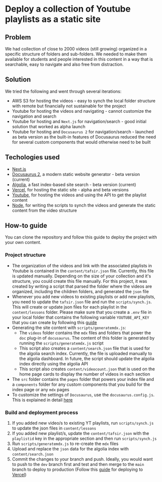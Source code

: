 # Deploy a collection of Youtube playlists as a static site

## Problem
We had collection of close to 2000 videos (still growing) organized in a specific structure of folders and sub-folders. We needed to make them available for students and people interested in this content in a way that is searchable, easy to navigate and also free from distraction. 

## Solution
We tried the following and went through several iterations:
- AWS S3 for hosting the videos - easy to synch the local folder structure with remote but financially not sustainable for the project
- Youtube for hosting the videos and navigating - cannot customize the navigation and search 
- Youtube for hosting and `Next.js` for navigation/search - good initial solution that worked as alpha launch
- Youtube for hosting and `Docusaurus 2` for navigation/search - launched as beta version as the built-in features of Docusaurus reduced the need for several custom components that would otherwise need to be built
 
## Techologies used

- [Next.js](https://nextjs.org)
- [Docusaurus 2](https://docusaurus.io/), a modern static website generator - beta version (current)
- [Algolia](https://www.algolia.com/), a fast index-based site search - beta version (current)
- [Vercel](https://vercel.com), for hosting the static site - alpha and beta versions
- [Youtube](https://youtube.com), for hosting the videos and using the API to get the playlist content
- [Node](https://nodejs.org/), for writing the scripts to synch the videos and generate the static content from the video structure

## How-to guide
You can clone the repository and follow this guide to deploy the project with your own content.

### Project structure
- The organization of the videos and link with the associated playlists in Youtube is contained in the `content/tafsir.json` file. Currently, this file is updated manually. Depending on the size of your collection and it's structure, you could create this file manually. For this project, it was created by writing a script that parsed the folder where the videos are organized, including the children folders, and generated the `json` file
- Whenever you add new videos to existing playlists or add new playlists, you need to update the `tafsir.json` file and run the `scripts/synch.js`. This will create or update json files for each playlist in the `content/lessons` folder. Please make sure that you create a `.env` file in your local folder that contains the following variable `YOUTUBE_API_KEY` that you can create by following this [guide](https://developers.google.com/youtube/v3/getting-started)
- Generating the site content with `scripts/generatemdx.js`:
  - The `videos` folder contains the `mdx` files and folders that power the `doc` plug-in of `docusaurus`. The content of this folder is generated by running the `scripts/generatemdx.js` script
  - This script also creates a `content/search.json` file that is used for the algolia search index. Currently, the file is uploaded manually to the algolia dashboard. In future, the script should update the algolia index directly using the algolia API
  - This script also creates `content/videocount.json` that is used on the home page cards to display the number of videos in each section
- The `src` folder contains the `pages` folder that powers your index file and a `components` folder for any custom components that you build for the index page or any `mdx` pages
- To customize the settings of `Docusaurus`, use the `docusaurus.config.js`. This is explained in detail [here](https://docusaurus.io/docs)

### Build and deployment process
1. If you added new video/s to existing YT playlists, run `scripts/synch.js` to update the json files in `content/lessons`
2. If you added new playlist/s, update the `content/tafsir.json` with the `playlistid` key in the appropriate section and then run `scripts/synch.js`
3. Run `scripts/generatemdx.js` to re-create the `mdx` files
4. Upload and replace the `json` data for the algolia index with `content/search.json`
5. Commit the changes to your branch and push. Ideally, you would want to push to the `dev` branch first and test and then merge to the `main` branch to deploy to production (Follow this [guide](https://vercel.com/docs/concepts/deployments/build-step) for deploying to [Vercel](https://www.vercel.com))

